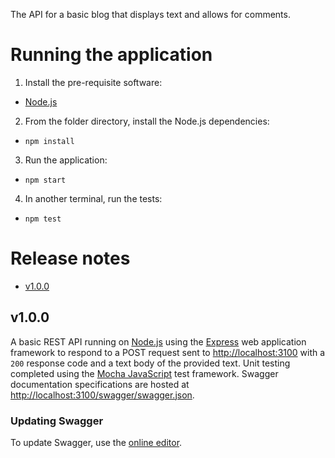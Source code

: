 The API for a basic blog that displays text and allows for comments.

# Running the application
1. Install the pre-requisite software:
  - [Node.js](https://nodejs.org)
2. From the folder directory, install the Node.js dependencies:
  - `npm install`
3. Run the application:
  - `npm start`
4. In another terminal, run the tests:
  - `npm test`


# Release notes
- [v1.0.0](./README.md/#v100)

## v1.0.0
A basic REST API running on [Node.js](https://nodejs.org) using the [Express](http://expressjs.com) web application framework to respond to a POST request sent to [http://localhost:3100](http://localhost:3100) with a `200` response code and a text body of the provided text. Unit testing completed using the [Mocha JavaScript](https://mochajs.org) test framework. Swagger documentation specifications are hosted at [http://localhost:3100/swagger/swagger.json](http://localhost:3100/swagger/swagger.json).


### Updating Swagger
To update Swagger, use the [online editor](http://editor.swagger.io/#/).
